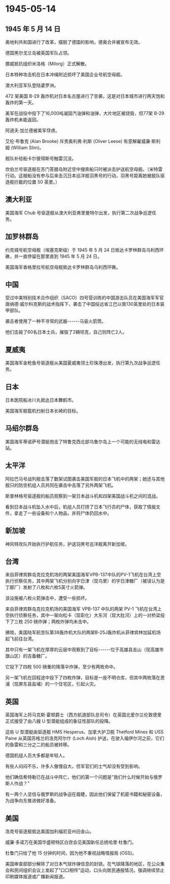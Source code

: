 # 1945-05-14

## 1945 年 5 月 14 日

奥地利共和国进行了改革，摆脱了德国的影响，德奥合并被宣布无效。

德国黑尔戈兰岛被英国军队占领。

挪威抵抗组织米洛格（Milorg）正式解散。

日本特种攻击机在日本冲绳附近损坏了美国企业号航空母舰。

澳大利亚军队登陆婆罗洲。

472 架美国 B-29
轰炸机对日本名古屋进行了空袭，这是对日本城市进行两天饱和轰炸的第一天。

美军在战役中投下了16,000吨凝固汽油弹和油弹，大片地区被烧毁，但77架
B-29轰炸机未能返回。

阿道夫·加兰德被美军俘虏。

艾伦·布鲁克 (Alan Brooke) 斥责奥利弗·利斯 (Oliver Leese)
有意解雇威廉·斯利姆 (William Slim)。

舰队补给船卡尔彼得斯号触雷沉没。

坎伯兰号驱逐舰在苏门答腊岛附近空中搜索船只时被派去护送航空母舰。（米特雷行动。这艘船没有参与后来击沉日本巡洋舰羽黑号的行动，羽黑号距离她被舰队驱逐舰拦截的位置
50 英里。）

## 澳大利亚

美国海军 Chub 号驱逐舰从澳大利亚弗里曼特尔出发，执行第二次战争巡逻任务。

## 加罗林群岛

约克城号航空母舰（埃塞克斯级）于 1945 年 5 月 24
日抵达卡罗林群岛乌利西环礁，并一直停留在那里直到 1945 年 5 月 24 日。

美国海军香格里拉号航空母舰抵达卡罗林群岛乌利西环礁。

## 中国

受过中美特别技术合作组织（SACO）四号营训练的中国游击队员在美国海军军官唐纳德·威尔科克斯的战术指挥下，袭击了中国绥远省江巴以南130英里处的日本装甲部队。

袭击者使用了一种不寻常的武器------马装火箭筒。

他们击毙了60名日本士兵，摧毁了2辆坦克，自己则阵亡2人。

## 夏威夷

美国海军金枪鱼号驱逐舰从美国夏威夷领土珍珠港出发，执行第九次战争巡逻任务。

## 日本

日本医院船冰川丸抵达日本舞鹤市。

美国海军舰载机扫射日本长崎的目标。

## 马绍尔群岛

美国海军蒂诺萨号潜艇炮击了特鲁克西北部乌鲁尔岛上一个可能的无线电和雷达站。

## 太平洋

阿拉巴马号战列舰击落了数架试图袭击美国军舰的日本飞机中的两架；她还与其他舰只的防空机组人员共同在袭击中击落了另外两架飞机。

斯普林格号驱逐舰的船员观察到一架日本战斗机和四架美国战斗机之间的混战。

看到日本战斗机坠入水中后，机组人员打捞了日本飞行员的尸体，获取了情报文件，拿走了一些设备和个人物品，并将尸体扔回水中。

## 新加坡

神风特攻队开始执行护航任务，护送羽黑号巡洋舰离开新加坡。

## 台湾

来自菲律宾群岛克拉克机场的两架美国海军VPB-137中队的PV-1飞机在台湾上空执行侦察任务，其中两架飞机分别向宇日津（现乌里）的宇日津糖厂（被误认为是丁醇厂）发射了八枚和六枚5英寸火箭弹。

该设施被八枚火箭弹击中，遭受一些损坏。

来自菲律宾群岛克拉克机场的美国海军 VPB-137 中队的两架 PV-1
飞机在台湾上空执行侦察任务，其中一架向松卡（现彰化）大东河（现大肚河）上的一对桥梁投下了三枚
250 磅炸弹；两枚炸弹均未击中。

拂晓，美国陆军航空队第38轰炸机大队的两架B-25J轰炸机从菲律宾林加延机场起飞前往台湾。

其中只有一架飞机在厚厚的云层中观察到了目标------位于高雄县吉山（现高雄市旗山区）的吉备糖厂。

它投下了四枚 500 磅重的降落伞炸弹，至少有两枚命中。

另一架飞机在回程途中投下了四枚炸弹，目标是一座不明仓库，但其中两枚落在恩浦（现屏东县盐埔）的一个住宅区，引起火灾。

## 英国

英国海军上将马克斯·霍顿爵士（西方航道部队总司令）在英国北爱尔兰伦敦德里正式接受了由八艘
U 型潜艇组成的象征性部队的投降。

这些 U 型潜艇由驱逐舰 HMS Hesperus、加拿大护卫舰 Thetford Mines 和 USS
Paine 从英国苏格兰的洛克阿尔什 (Loch Alsh)
护送，在驶入福伊尔河之前，它们的鱼雷和三分之二的船员被转移。

德国机组人员大多都是年轻人。

有些人闷闷不乐，许多人傲慢自大，但军官们的士气却没有受到影响。

他们确信希特勒已在战斗中阵亡，他们的第一个问题是"我们什么时候开始与俄罗斯人作战？"

有一两个人坚信与俄罗斯的战争迫在眉睫，因此他们保留了机密书籍和秘密设备，为战争向东推进做好准备。

## 美国

洛克号驱逐舰抵达美国加利福尼亚州旧金山。

威廉·多诺万在美国华盛顿特区白宫会见美国新任总统哈里·杜鲁门。

杜鲁门只给了他 15 分钟的时间，因为他不重视战略情报局 (OSS)。

美国审查部部分解除了对日本气球炸弹信息的封锁。在气球降落的地区，在公众集会和民间组织会议上发起了"口口相传"运动，口头向居民通报情况。强调继续禁止印刷媒体报道或广播新闻报道。

